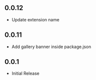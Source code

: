 ## 0.0.12

- Update extension name

## 0.0.11

- Add gallery banner inside package.json

## 0.0.1

- Initial Release
